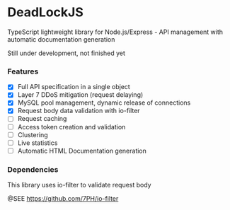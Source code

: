 # DeadLockJS

TypeScript lightweight library for Node.js/Express - API management with automatic documentation generation

Still under development, not finished yet

### Features
- [X] Full API specification in a single object
- [X] Layer 7 DDoS mitigation (request delaying)
- [X] MySQL pool management, dynamic release of connections
- [X] Request body data validation with io-filter
- [ ] Request caching
- [ ] Access token creation and validation
- [ ] Clustering
- [ ] Live statistics
- [ ] Automatic HTML Documentation generation

### Dependencies
This library uses io-filter to validate request body

@SEE https://github.com/7PH/io-filter